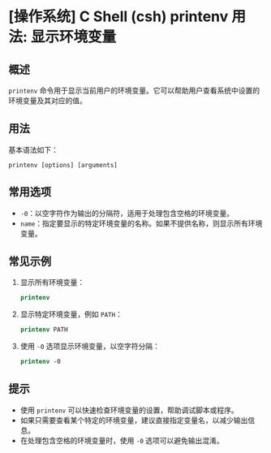 # [操作系统] C Shell (csh) printenv 用法: 显示环境变量

## 概述
`printenv` 命令用于显示当前用户的环境变量。它可以帮助用户查看系统中设置的环境变量及其对应的值。

## 用法
基本语法如下：
```
printenv [options] [arguments]
```

## 常用选项
- `-0`：以空字符作为输出的分隔符，适用于处理包含空格的环境变量。
- `name`：指定要显示的特定环境变量的名称。如果不提供名称，则显示所有环境变量。

## 常见示例
1. 显示所有环境变量：
   ```csh
   printenv
   ```

2. 显示特定环境变量，例如 `PATH`：
   ```csh
   printenv PATH
   ```

3. 使用 `-0` 选项显示环境变量，以空字符分隔：
   ```csh
   printenv -0
   ```

## 提示
- 使用 `printenv` 可以快速检查环境变量的设置，帮助调试脚本或程序。
- 如果只需要查看某个特定的环境变量，建议直接指定变量名，以减少输出信息。
- 在处理包含空格的环境变量时，使用 `-0` 选项可以避免输出混淆。
